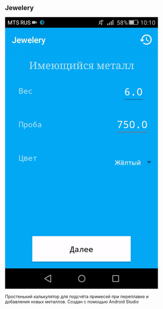 ## Jewelery
![alt text](https://github.com/maksudin/JeweleryCalculator/blob/master/jewelery.gif)

Простенький калькулятор для подсчёта примесей при переплавке и добавления новых металлов.
Создан с помощью Android Studio

